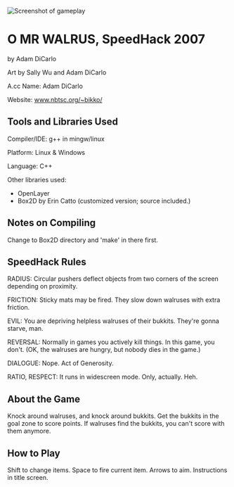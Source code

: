 ![Screenshot of gameplay](https://raw.github.com/adamdicarlo/omrwalrus/master/screenshots/screenshot-small.jpg)

O MR WALRUS, SpeedHack 2007
======================================================================

by Adam DiCarlo

Art by Sally Wu and Adam DiCarlo

A.cc Name: Adam DiCarlo

Website: www.nbtsc.org/~bikko/


Tools and Libraries Used
-----------------------------------------------------------------------

Compiler/IDE: g++ in mingw/linux

Platform: Linux & Windows

Language: C++

Other libraries used:

* OpenLayer
* Box2D by Erin Catto (customized version; source included.)


Notes on Compiling
-----------------------------------------------------------------------

Change to Box2D directory and 'make' in there first.


SpeedHack Rules
-----------------------------------------------------------------------

RADIUS: Circular pushers deflect objects from two corners of the
screen depending on proximity.

FRICTION: Sticky mats may be fired. They slow down walruses with
extra friction.

EVIL: You are depriving helpless walruses of their bukkits. They're
gonna starve, man.

REVERSAL: Normally in games you actively kill things. In this game,
you don't. (OK, the walruses are hungry, but nobody dies in the game.)

DIALOGUE: Nope. Act of Generosity.

RATIO, RESPECT: It runs in widescreen mode. Only, actually. Heh.


About the Game
-----------------------------------------------------------------------

Knock around walruses, and knock around bukkits. Get the bukkits
in the goal zone to score points. If walruses find the bukkits,
you can't score with them anymore.


How to Play
-----------------------------------------------------------------------

Shift to change items. Space to fire current item. Arrows to aim.
Instructions in title screen.
